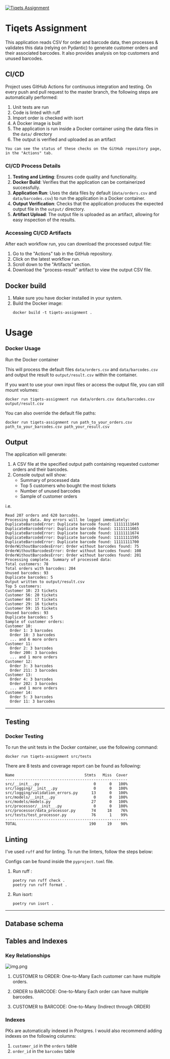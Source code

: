 [![Tiqets Assignment](https://github.com/mrlkn/tiqets-assignment/actions/workflows/python-app.yml/badge.svg?branch=master)](https://github.com/mrlkn/tiqets-assignment/actions/workflows/python-app.yml)

# Tiqets Assignment

This application reads CSV for order and barcode data, then processes & validates this data (relying on Pydantic) to generate customer orders and their associated barcodes. It also provides analysis on top customers and unused barcodes.

## CI/CD

Project uses GitHub Actions for continuous integration and testing. On every push and pull request to the master branch, the following steps are automatically performed:

1. Unit tests are run
2. Code is linted with ruff
3. Import order is checked with isort
4. A Docker image is built
5. The application is run inside a Docker container using the data files in the `data/` directory
6. The output is verified and uploaded as an artifact

`You can see the status of these checks on the GitHub repository page, in the "Actions" tab.`

### CI/CD Process Details

1. **Testing and Linting**: Ensures code quality and functionality.
2. **Docker Build**: Verifies that the application can be containerized successfully.
3. **Application Run**: Uses the data files by default (`data/orders.csv` and `data/barcodes.csv`) to run the application in a Docker container.
4. **Output Verification**: Checks that the application produces the expected output file in the `output/` directory.
5. **Artifact Upload**: The output file is uploaded as an artifact, allowing for easy inspection of the results.

### Accessing CI/CD Artifacts

After each workflow run, you can download the processed output file:

1. Go to the "Actions" tab in the GitHub repository.
2. Click on the latest workflow run.
3. Scroll down to the "Artifacts" section.
4. Download the "process-result" artifact to view the output CSV file.


## Docker build

1. Make sure you have docker installed in your system.
2. Build the Docker image:
   ```
   docker build -t tiqets-assignment .
   ```

# Usage


### Docker Usage

Run the Docker container

This will process the default files `data/orders.csv` and `data/barcodes.csv` and output the result to `output/result.csv` within the container.

If you want to use your own input files or access the output file, you can still mount volumes:


```
docker run tiqets-assignment run data/orders.csv data/barcodes.csv output/result.csv
```
You can also override the default file paths:

```
docker run tiqets-assignment run path_to_your_orders.csv path_to_your_barcodes.csv path_your_result.csv
```
## Output

The application will generate:

1. A CSV file at the specified output path containing requested customer orders and their barcodes.
2. Console output will show:
   - Summary of processed data
   - Top 5 customers who bought the most tickets
   - Number of unused barcodes
   - Sample of customer orders

i.e.
     
```
Read 207 orders and 620 barcodes.
Processing data. Any errors will be logged immediately:
DuplicateBarcodeError: Duplicate barcode found: 11111111649
DuplicateBarcodeError: Duplicate barcode found: 11111111665
DuplicateBarcodeError: Duplicate barcode found: 11111111674
DuplicateBarcodeError: Duplicate barcode found: 11111111595
DuplicateBarcodeError: Duplicate barcode found: 11111111700
OrderWithoutBarcodesError: Order without barcodes found: 75
OrderWithoutBarcodesError: Order without barcodes found: 108
OrderWithoutBarcodesError: Order without barcodes found: 201
Processing complete. Summary of processed data:
Total customers: 78
Total orders with barcodes: 204
Unused barcodes: 93
Duplicate barcodes: 5
Output written to output/result.csv
Top 5 customers:
Customer 10: 23 tickets
Customer 56: 20 tickets
Customer 60: 17 tickets
Customer 29: 16 tickets
Customer 59: 15 tickets
Unused barcodes: 93
Duplicate barcodes: 5
Sample of customer orders:
Customer 10:
  Order 1: 3 barcodes
  Order 18: 3 barcodes
  ... and 6 more orders
Customer 11:
  Order 2: 3 barcodes
  Order 200: 3 barcodes
  ... and 1 more orders
Customer 12:
  Order 3: 3 barcodes
  Order 211: 3 barcodes
Customer 13:
  Order 4: 3 barcodes
  Order 202: 3 barcodes
  ... and 1 more orders
Customer 14:
  Order 5: 3 barcodes
  Order 11: 3 barcodes

```
---

## Testing


### Docker Testing

To run the unit tests in the Docker container, use the following command:


```
docker run tiqets-assignment src/tests
```
There are 8 tests and coverage report can be found as following:
```
Name                               Stmts   Miss  Cover
------------------------------------------------------
src/__init__.py                        0      0   100%
src/logging/__init__.py                0      0   100%
src/logging/validation_errors.py      13      0   100%
src/models/__init__.py                 0      0   100%
src/models/models.py                  27      0   100%
src/processor/__init__.py              0      0   100%
src/processor/data_processor.py       74     18    76%
src/tests/test_processor.py           76      1    99%
------------------------------------------------------
TOTAL                                190     19    90%

```


## Linting

I've used `ruff` and for linting. To run the linters, follow the steps below:

Configs can be found inside the `pyproject.toml` file.

1. Run ruff :
   ```
   poetry run ruff check .
   poetry run ruff format .
   ```

2. Run isort:
   ```
   poetry run isort .
   ```
---
## Database schema
## Tables and Indexes

### Key Relationships
![img.png](uml.png)
1. CUSTOMER to ORDER: One-to-Many
   Each customer can have multiple orders.

2. ORDER to BARCODE: One-to-Many 
   Each order can have multiple barcodes.

3. CUSTOMER to BARCODE: One-to-Many (Indirect through ORDER)

### Indexes
PKs are automatically indexed in Postgres. I would also recommend adding indexes on the following columns:
1. `customer_id` in the `orders` table
2. `order_id` in the `barcodes` table
